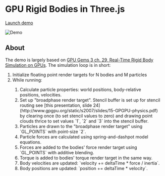 GPU Rigid Bodies in Three.js
============================

[Launch demo](https://schteppe.github.io/threejs-gpu-physics/)

![Demo](https://cloud.githubusercontent.com/assets/1063152/25567729/a1e103c8-2df4-11e7-9e74-4242b5d9ea55.png)

## About

The demo is largely based on [GPU Gems 3 ch. 29, Real-Time Rigid Body Simulation on GPUs](https://developer.nvidia.com/gpugems/GPUGems3/gpugems3_ch29.html). The simulation loop is in short:

<ol>
<li>Initialize floating point render targets for N bodies and M particles</li>
<li>While running:</li>
<ol>
<li>Calculate particle properties: world positions, body-relative positions, velocities.</li>
<li>Set up "broadphase render target". Stencil buffer is set up for stencil routing see [this presentation, slide 24](http://www.gpgpu.org/static/s2007/slides/15-GPGPU-physics.pdf) by clearing once (to set stencil values to zero) and drawing point clouds thrice to set values `1`, `2` and `3` into the stencil buffer.</li>
<li>Particles are drawn to the "broadphase render target" using `GL_POINTS` with point-size `2`.</li>
<li>Particle forces are calculated using spring-and-dashpot model equations.</li>
<li>Forces are added to the bodies' force render target using `GL_POINTS` with additive blending.</li>
<li>Torque is added to bodies' torque render target in the same way.</li>
<li>Body velocities are updated: `velocity += deltaTime * force / inertia`.</li>
<li>Body positions are updated: `position += deltaTime * velocity`.</li>
</ol>
